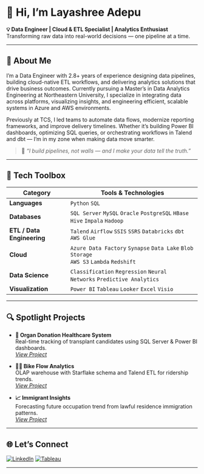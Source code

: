 # 👋 Hi, I’m Layashree Adepu

**💡 Data Engineer | Cloud & ETL Specialist | Analytics Enthusiast**  
Transforming raw data into real-world decisions — one pipeline at a time.  

---

## 🧠 About Me

I’m a Data Engineer with 2.8+ years of experience designing data pipelines, building cloud-native ETL workflows, and delivering analytics solutions that drive business outcomes. Currently pursuing a Master’s in Data Analytics Engineering at Northeastern University, I specialize in integrating data across platforms, visualizing insights, and engineering efficient, scalable systems in Azure and AWS environments.

Previously at TCS, I led teams to automate data flows, modernize reporting frameworks, and improve delivery timelines. Whether it’s building Power BI dashboards, optimizing SQL queries, or orchestrating workflows in Talend and dbt — I’m in my zone when making data move smarter.

> 🎯 *“I build pipelines, not walls — and I make your data tell the truth.”*

---

## 🧰 Tech Toolbox

| Category | Tools & Technologies |
| ------- | --------------------- |
| **Languages** | `Python` `SQL` |
| **Databases** | `SQL Server` `MySQL` `Oracle` `PostgreSQL` `HBase` `Hive` `Impala` `Hadoop` |
| **ETL / Data Engineering** | `Talend` `Airflow` `SSIS` `SSRS` `Databricks` `dbt` `AWS Glue` |
| **Cloud** | `Azure Data Factory` `Synapse` `Data Lake` `Blob Storage`<br>`AWS S3` `Lambda` `Redshift` |
| **Data Science** | `Classification` `Regression` `Neural Networks` `Predictive Analytics` |
| **Visualization** | `Power BI` `Tableau` `Looker` `Excel` `Visio` |

---

## 🔍 Spotlight Projects

- **🔬 Organ Donation Healthcare System**  
  Real-time tracking of transplant candidates using SQL Server & Power BI dashboards.  
  _[View Project]()_

- **🚴‍♀️ Bike Flow Analytics**  
  OLAP warehouse with Starflake schema and Talend ETL for ridership trends.  
  _[View Project]()_

- **📈 Immigrant Insights**  
  Forecasting future occupation trend from lawful residence immigration patterns.  
  _[View Project]()_

---

## 🌐 Let’s Connect

[![LinkedIn](https://img.shields.io/badge/-LinkedIn-blue?logo=linkedin&logoColor=white)](https://linkedin.com/in/layashreeadepu)
[![Tableau](https://img.shields.io/badge/-Tableau-%23E97627?logo=tableau&logoColor=white)](https://public.tableau.com/app/profile/layashreeadepu)

---
